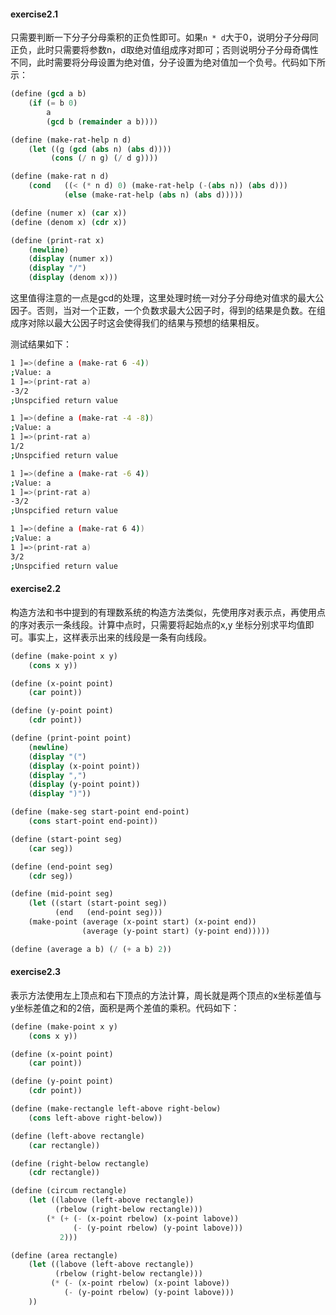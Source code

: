 #### exercise2.1

只需要判断一下分子分母乘积的正负性即可。如果``n * d``大于0，说明分子分母同正负，此时只需要将参数n，d取绝对值组成序对即可；否则说明分子分母奇偶性不同，此时需要将分母设置为绝对值，分子设置为绝对值加一个负号。代码如下所示：

```scheme
(define (gcd a b)
    (if (= b 0)
        a
        (gcd b (remainder a b))))

(define (make-rat-help n d)
    (let ((g (gcd (abs n) (abs d))))
         (cons (/ n g) (/ d g))))

(define (make-rat n d)
    (cond   ((< (* n d) 0) (make-rat-help (-(abs n)) (abs d)))
            (else (make-rat-help (abs n) (abs d)))))

(define (numer x) (car x))
(define (denom x) (cdr x))

(define (print-rat x)
    (newline)
    (display (numer x))
    (display "/")
    (display (denom x)))
```

这里值得注意的一点是gcd的处理，这里处理时统一对分子分母绝对值求的最大公因子。否则，当对一个正数，一个负数求最大公因子时，得到的结果是负数。在组成序对除以最大公因子时这会使得我们的结果与预想的结果相反。

测试结果如下：

```bash
1 ]=>(define a (make-rat 6 -4))
;Value: a
1 ]=>(print-rat a)
-3/2
;Unspcified return value

1 ]=>(define a (make-rat -4 -8))
;Value: a
1 ]=>(print-rat a)
1/2
;Unspcified return value

1 ]=>(define a (make-rat -6 4))
;Value: a
1 ]=>(print-rat a)
-3/2
;Unspcified return value

1 ]=>(define a (make-rat 6 4))
;Value: a
1 ]=>(print-rat a)
3/2
;Unspcified return value
```

#### exercise2.2

构造方法和书中提到的有理数系统的构造方法类似，先使用序对表示点，再使用点的序对表示一条线段。计算中点时，只需要将起始点的x,y 坐标分别求平均值即可。事实上，这样表示出来的线段是一条有向线段。

```scheme
(define (make-point x y)
    (cons x y))

(define (x-point point)
    (car point))

(define (y-point point)
    (cdr point))

(define (print-point point)
    (newline)
    (display "(")
    (display (x-point point))
    (display ",")
    (display (y-point point))
    (display ")"))

(define (make-seg start-point end-point)
    (cons start-point end-point)) 

(define (start-point seg)
    (car seg))

(define (end-point seg)
    (cdr seg))

(define (mid-point seg)
    (let ((start (start-point seg))
          (end   (end-point seg)))
    (make-point (average (x-point start) (x-point end))
                (average (y-point start) (y-point end)))))

(define (average a b) (/ (+ a b) 2))
```

#### exercise2.3

表示方法使用左上顶点和右下顶点的方法计算，周长就是两个顶点的x坐标差值与y坐标差值之和的2倍，面积是两个差值的乘积。代码如下：

```scheme
(define (make-point x y)
    (cons x y))

(define (x-point point)
    (car point))

(define (y-point point)
    (cdr point))

(define (make-rectangle left-above right-below)
    (cons left-above right-below))

(define (left-above rectangle)
    (car rectangle))

(define (right-below rectangle)
    (cdr rectangle))

(define (circum rectangle)
    (let ((labove (left-above rectangle))
          (rbelow (right-below rectangle)))
        (* (+ (- (x-point rbelow) (x-point labove))
              (- (y-point rbelow) (y-point labove)))
           2)))

(define (area rectangle)
    (let ((labove (left-above rectangle))
          (rbelow (right-below rectangle)))
         (* (- (x-point rbelow) (x-point labove))
            (- (y-point rbelow) (y-point labove)))
    ))
```

